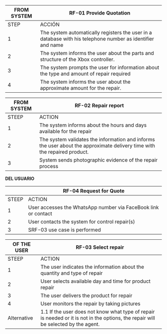 | FROM SYSTEM | RF-01 Provide Quotation                                      |
| ----------- | ------------------------------------------------------------ |
| STEP        | ACCIÓN                                                       |
| 1           | The system automatically registers the user in a database with his telephone number as identifier and name |
| 2           | The system informs the user about the parts and structure of the Xbox controller. |
| 3           | The system prompts the user for information about the type and amount of repair required |
| 4           | The system informs the user about the approximate amount for the repair. |

 

| FROM SYSTEM | RF-02 Repair report                                          |
| ----------- | ------------------------------------------------------------ |
| STEEP       | ACTION                                                       |
| 1           | The system informs about the hours and days available for the repair |
| 2           | The system validates the information and informs the user about the approximate delivery time with the repaired product. |
| 3           | System sends photographic evidence of the repair process     |

 

**DEL USUARIO**



|       | RF-04 Request for Quote                                      |
| ----- | ------------------------------------------------------------ |
| STEEP | ACTION                                                       |
| 1     | User accesses the WhatsApp number via FaceBook link or contact |
| 2     | User contacts the system for control repair(s)               |
| 3     | SRF-03 use case is performed                                 |

 

| OF THE USER | RF-03  Select repair                                         |
| ----------- | ------------------------------------------------------------ |
| STEEP       | ACTION                                                       |
| 1           | The user indicates the information about the quantity and type of repair |
| 2           | User selects available day and time for product repair       |
| 3           | The user delivers the product for repair                     |
| 4           | User monitors the repair by taking pictures                  |
| Alternative | 1.1 If the user does not know what type of repair is needed or it is not in the options, the repair will be selected by the agent. |